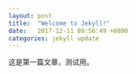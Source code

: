 ```yaml
---
layout: post
title:  "Welcome to Jekyll!"
date:   2017-12-11 09:56:49 +0800
categories: jekyll update
---
```


这是第一篇文章，测试用。